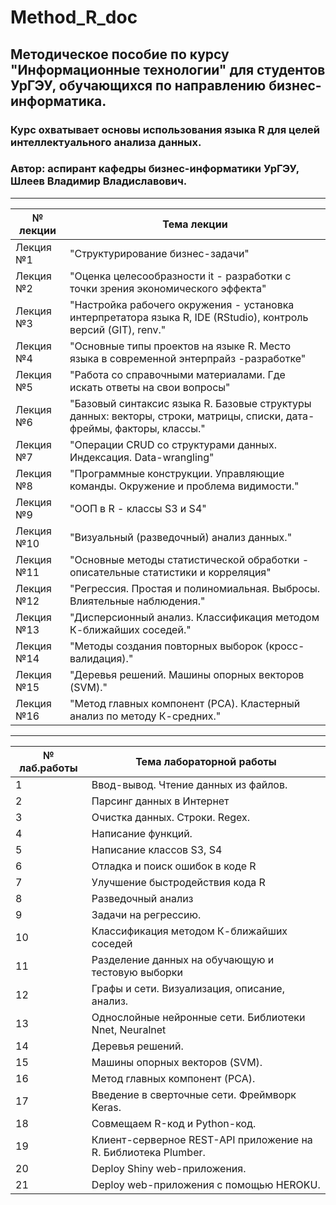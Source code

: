 # Method_R_doc
## Методическое пособие по курсу "Информационные технологии" для студентов УрГЭУ, обучающихся по направлению бизнес-информатика.
### Курс охватывает основы использования языка R для целей интеллектуального анализа данных.
### Автор: аспирант кафедры бизнес-информатики УрГЭУ, Шлеев Владимир Владиславович.

***


№ лекции  | Тема лекции
----------|----------
Лекция №1 | "Структурирование бизнес-задачи"
Лекция №2 | "Оценка целесообразности it - разработки с точки зрения экономического эффекта"
Лекция №3 | "Настройка рабочего окружения - установка интерпретатора языка R, IDE (RStudio), контроль версий (GIT), renv."
Лекция №4 | "Основные типы проектов на языке R. Место языка в современной энтерпрайз -разработке"
Лекция №5 | "Работа со справочными материалами. Где искать ответы на свои вопросы"
Лекция №6 | "Базовый синтаксис языка R. Базовые структуры данных: векторы, строки, матрицы, списки, дата-фреймы, факторы, классы."
Лекция №7 | "Операции CRUD со структурами данных. Индексация. Data-wrangling"
Лекция №8 | "Программные конструкции. Управляющие команды. Окружение и проблема видимости."
Лекция №9 | "ООП в R - классы S3 и S4"
Лекция №10 | "Визуальный (разведочный) анализ данных."
Лекция №11 | "Основные методы статистической обработки - описательные статистики и корреляция"
Лекция №12 | "Регрессия. Простая и полиномиальная. Выбросы. Влиятельные наблюдения."
Лекция №13 | "Дисперсионный анализ. Классификация методом К-ближайших соседей."
Лекция №14 | "Методы создания повторных выборок (кросс-валидация)."
Лекция №15 | "Деревья решений. Машины опорных векторов (SVM)."
Лекция №16 | "Метод главных компонент (PCA). Кластерный анализ по методу К-средних."

***

№ лаб.работы | Тема лабораторной работы
-------------|-------------------------
1            | Ввод-вывод. Чтение данных из файлов. 
2            | Парсинг данных в Интернет
3            | Очистка данных. Строки. Regex.
4            | Написание функций. 
5            | Написание классов S3, S4
6            | Отладка и поиск ошибок в коде R
7            | Улучшение быстродействия кода R
8            | Разведочный анализ
9            | Задачи на регрессию. 
10           | Классификация методом К-ближайших соседей
11           | Разделение данных на обучающую и тестовую выборки
12           | Графы и сети. Визуализация, описание, анализ. 
13           | Однослойные нейронные сети. Библиотеки Nnet, Neuralnet
14           | Деревья решений.
15           | Машины опорных векторов (SVM).
16           | Метод главных компонент (PCA).
17           | Введение в сверточные сети. Фреймворк Keras.
18           | Совмещаем R-код и Python-код.
19           | Клиент-серверное REST-API приложение на R. Библиотека Plumber.
20           | Deploy Shiny web-приложения.
21           | Deploy web-приложения с помощью HEROKU. 